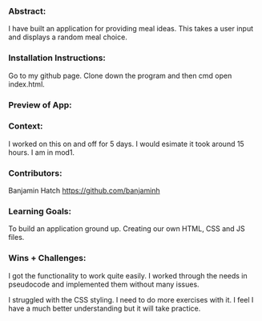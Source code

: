 ### Abstract:
[//]: <> (Briefly describe what you built and its features. What problem is the app solving? How does this application solve that problem?)

I have built an application for providing meal ideas. This takes a user input and displays a random meal choice.

### Installation Instructions:
[//]: <> (What steps does a person have to take to get your app cloned down and running?)

Go to my github page. Clone down the program and then cmd open index.html.

### Preview of App:
[//]: <> (Provide ONE gif or screenshot of your application - choose the "coolest" piece of functionality to show off.)



### Context:
[//]: <> (Give some context for the project here. How long did you have to work on it? How far into the Turing program are you?)

I worked on this on and off for 5 days. I would esimate it took around 15 hours. I am in mod1.

### Contributors:
[//]: <> (Who worked on this application? Link to their GitHubs.)

Banjamin Hatch https://github.com/banjaminh

### Learning Goals:
[//]: <> (What were the learning goals of this project? What tech did you work with?)

To build an application ground up. Creating our own HTML, CSS and JS files.

### Wins + Challenges:
[//]: <> (What are 2-3 wins you have from this project? What were some challenges you faced - and how did you get over them?)

I got the functionality to work quite easily. I worked through the needs in pseudocode and implemented them without many issues. 

I struggled with the CSS styling. I need to do more exercises with it. I feel I have a much better understanding but it will take practice.
